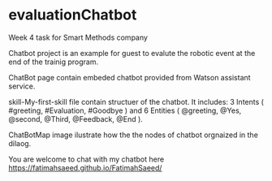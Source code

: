 # evaluationChatbot
Week 4 task for Smart Methods company

Chatbot project is an example for guest to evalute the robotic event at the end of the trainig program.

ChatBot page contain embeded chatbot provided from Watson assistant service.

skill-My-first-skill file contain structuer of the chatbot. It includes: 3 Intents ( #greeting, #Evaluation, #Goodbye ) and 6 Entities ( @greeting, @Yes, @second, @Third, @Feedback, @End ).

ChatBotMap image ilustrate how the the nodes of chatbot orgnaized in the dilaog.

You are welcome to chat with my chatbot here https://fatimahsaeed.github.io/FatimahSaeed/

